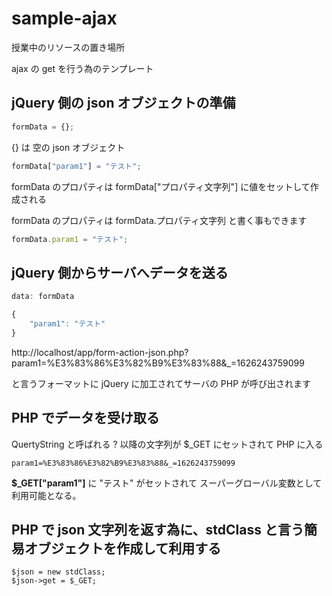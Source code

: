 # sample-ajax
授業中のリソースの置き場所

ajax の get を行う為のテンプレート
## jQuery 側の json オブジェクトの準備
```javascript
formData = {};
```
{} は 空の json オブジェクト
```javascript
formData["param1"] = "テスト";
```
formData のプロパティは formData["プロパティ文字列"] に値をセットして作成される

formData のプロパティは formData.プロパティ文字列 と書く事もできます
```javascript
formData.param1 = "テスト";
```
## jQuery 側からサーバへデータを送る
```javascript
data: formData
```
```javascript
{
	"param1": "テスト"
}
```
http://localhost/app/form-action-json.php?param1=%E3%83%86%E3%82%B9%E3%83%88&_=1626243759099

と言うフォーマットに jQuery に加工されてサーバの PHP が呼び出されます
## PHP でデータを受け取る
QuertyString と呼ばれる ? 以降の文字列が $_GET にセットされて PHP に入る
```
param1=%E3%83%86%E3%82%B9%E3%83%88&_=1626243759099
```
<b>$_GET["param1"]</b> に "テスト" がセットされて スーパーグローバル変数として利用可能となる。
## PHP で json 文字列を返す為に、stdClass と言う簡易オブジェクトを作成して利用する
```
$json = new stdClass;
$json->get = $_GET;
```

